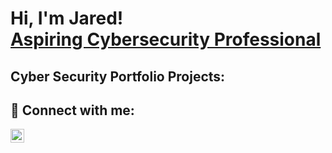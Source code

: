 <h1>Hi, I'm Jared! <br/> <a href="https://www.linkedin.com/in/jared-coppola/">Aspiring Cybersecurity Professional</a></h1>

<h2> Cyber Security Portfolio Projects:</h2>

<h2> 🤳 Connect with me:</h2>

[<img align="left" alt="JaredCoppola | LinkedIn" width="22px" src="https://cdn.jsdelivr.net/npm/simple-icons@v3/icons/linkedin.svg" />][linkedin]

[linkedin]: https://linkedin.com/in/jared-coppola

<!--
**jaredcoppola/jaredcoppola** is a ✨ _special_ ✨ repository because its `README.md` (this file) appears on your GitHub profile.

Here are some ideas to get you started:

- 🔭 I’m currently working on ...
- 🌱 I’m currently learning ...
- 👯 I’m looking to collaborate on ...
- 🤔 I’m looking for help with ...
- 💬 Ask me about ...
- 📫 How to reach me: ...
- 😄 Pronouns: ...
- ⚡ Fun fact: ...
-->
